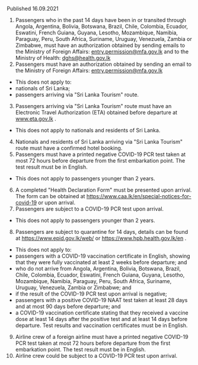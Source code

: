 Published 16.09.2021
1. Passengers who in the past 14 days have been in or transited through Angola, Argentina, Bolivia, Botswana, Brazil, Chile, Colombia, Ecuador, Eswatini, French Guiana, Guyana, Lesotho, Mozambique, Namibia, Paraguay, Peru, South Africa, Suriname, Uruguay, Venezuela, Zambia or Zimbabwe, must have an authorization obtained by sending emails to the Ministry of Foreign Affairs: <a href="mailto:entry.permission@mfa.gov.lk">entry.permission@mfa.gov.lk</a> and to the Ministry of Health: <a href="mailto:dghs@health.gov.lk">dghs@health.gov.lk</a>
2. Passengers must have an authorization obtained by sending an email to the Ministry of Foreign Affairs: <a href="mailto:entry.permission@mfa.gov.lk">entry.permission@mfa.gov.lk</a>
- This does not apply to:
- nationals of Sri Lanka;
- passengers arriving via "Sri Lanka Tourism" route.
3. Passengers arriving via "Sri Lanka Tourism" route must have an Electronic Travel Authorization (ETA) obtained before departure at <a href="http://www.eta.gov.lk">www.eta.gov.lk</a> .
- This does not apply to nationals and residents of Sri Lanka.
4. Nationals and residents of Sri Lanka arriving via "Sri Lanka Tourism" route must have a confirmed hotel booking.
5. Passengers must have a printed negative COVID-19 PCR test taken at most 72 hours before departure from the first embarkation point. The test result must be in English.
- This does not apply to passengers younger than 2 years.
6. A completed "Health Declaration Form" must be presented upon arrival. The form can be obtained at <a href="https://www.caa.lk/en/special-notices-for-covid-19">https://www.caa.lk/en/special-notices-for-covid-19</a> or upon arrival.
7. Passengers are subject to a COVID-19 PCR test upon arrival.
- This does not apply to passengers younger than 2 years.
8. Passengers are subject to quarantine for 14 days, details can be found at <a href="https://www.epid.gov.lk/web/">https://www.epid.gov.lk/web/</a> or <a href="https://www.hpb.health.gov.lk/en">https://www.hpb.health.gov.lk/en</a> .
- This does not apply to:
- passengers with a COVID-19 vaccination certificate in English, showing that they were fully vaccinated at least 2 weeks before departure; and
- who do not arrive from Angola, Argentina, Bolivia, Botswana, Brazil, Chile, Colombia, Ecuador, Eswatini, French Guiana, Guyana, Lesotho, Mozambique, Namibia, Paraguay, Peru, South Africa, Suriname, Uruguay, Venezuela, Zambia or Zimbabwe; and
- if the result of the COVID-19 PCR test upon arrival is negative;
- passengers with a positive COVID-19 NAAT test taken at least 28 days and at most 90 days before departure; and
- a COVID-19 vaccination certificate stating that they received a vaccine dose at least 14 days after the positive test and at least 14 days before departure. Test results and vaccination certificates must be in English.
9. Airline crew of a foreign airline must have a printed negative COVID-19 PCR test taken at most 72 hours before departure from the first embarkation point. The test result must be in English.
10. Airline crew could be subject to a COVID-19 PCR test upon arrival.